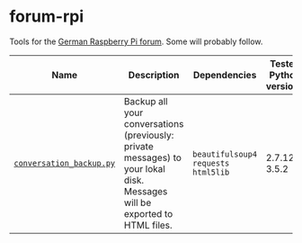 # forum-rpi

Tools for the [German Raspberry Pi forum](https://forum-raspberrypi.de). Some will probably follow.

| Name  | Description | Dependencies | Tested Python versions |
| ------------- | ------------- | ------------- | ------------- |
| [`conversation_backup.py`](https://github.com/linusg/forum-rpi/blob/master/conversation_backup.py) | Backup all your conversations (previously: private messages) to your lokal disk. Messages will be exported to HTML files. | `beautifulsoup4`<br>`requests`<br>`html5lib` | 2.7.12<br>3.5.2 |
